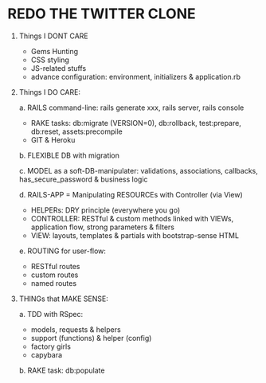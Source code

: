 REDO THE TWITTER CLONE
==

1. Things I DONT CARE
	* Gems Hunting
	* CSS styling
	* JS-related stuffs
	* advance configuration: environment, initializers & application.rb

2. Things I DO CARE:
	
	a. RAILS command-line: rails generate xxx, rails server, rails console
   	* RAKE tasks: db:migrate (VERSION=0), db:rollback, test:prepare, db:reset, assets:precompile
   	* GIT & Heroku

	b. FLEXIBLE DB with migration

	c. MODEL as a soft-DB-manipulater: validations, associations, callbacks, has_secure_password & business logic
	
	d. RAILS-APP = Manipulating RESOURCEs with Controller (via View)
	* HELPERs: DRY principle (everywhere you go)
	* CONTROLLER: RESTful & custom methods linked with VIEWs, application flow, strong parameters & filters
	* VIEW: layouts, templates & partials with bootstrap-sense HTML
	
	e. ROUTING for user-flow:
	* RESTful routes
	* custom routes
	* named routes


3. THINGs that MAKE SENSE:

	a. TDD with RSpec:
	* models, requests & helpers
	* support (functions) & helper (config)
	* factory girls
	* capybara
	
	b. RAKE task: db:populate